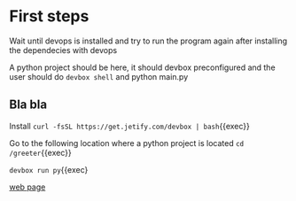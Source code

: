 # First steps
Wait until devops is installed and try to run the program again after installing the dependecies with devops

A python project should be here, it should devbox preconfigured and the user should do `devbox shell` and python main.py

## Bla bla

Install
`curl -fsSL https://get.jetify.com/devbox | bash`{{exec}}


Go to the following location where a python project is located `cd /greeter`{{exec}}

`devbox run py`{{exec}

[web page]({{TRAFFIC_HOST1_1325}})

